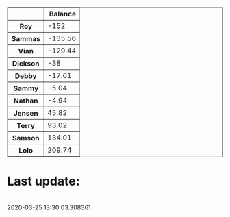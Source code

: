 <table border="1" class="dataframe">
  <thead>
    <tr style="text-align: right;">
      <th></th>
      <th>Balance</th>
    </tr>
  </thead>
  <tbody>
    <tr>
      <th>Roy</th>
      <td>-152</td>
    </tr>
    <tr>
      <th>Sammas</th>
      <td>-135.56</td>
    </tr>
    <tr>
      <th>Vian</th>
      <td>-129.44</td>
    </tr>
    <tr>
      <th>Dickson</th>
      <td>-38</td>
    </tr>
    <tr>
      <th>Debby</th>
      <td>-17.61</td>
    </tr>
    <tr>
      <th>Sammy</th>
      <td>-5.04</td>
    </tr>
    <tr>
      <th>Nathan</th>
      <td>-4.94</td>
    </tr>
    <tr>
      <th>Jensen</th>
      <td>45.82</td>
    </tr>
    <tr>
      <th>Terry</th>
      <td>93.02</td>
    </tr>
    <tr>
      <th>Samson</th>
      <td>134.01</td>
    </tr>
    <tr>
      <th>Lolo</th>
      <td>209.74</td>
    </tr>
  </tbody>
</table><H1>Last update:</h1><br>2020-03-25 13:30:03.308361